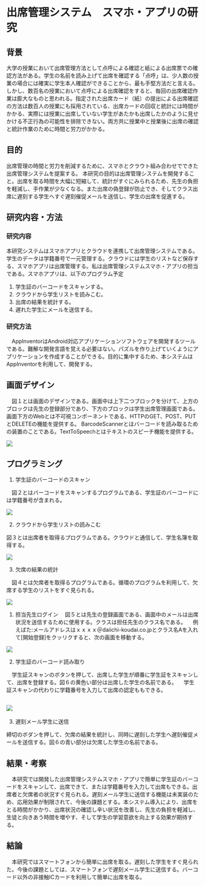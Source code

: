 # 出席管理システム　スマホ・アプリの研究

## 背景

 大学の授業において出席管理方法として点呼による確認と紙による出席票での確認方法がある。学生の名前を読み上げて出席を確認する「点呼」は、少人数の授業の場合には確実に学生本人確認ができることから、最も手堅方法だと言える。しかし、数百名の授業において点呼による出席確認をすると、毎回の出席確認作業は膨大なものと思われる。指定された出席カード（紙）の提出による出席確認の方法は数百人の授業にも採用されている、出席カードの回収と統計には時間がかかる、実際には授業に出席していない学生があたかも出席したかのように見せかける不正行為の可能性を排除できない。両方共に授業中と授業後に出席の確認と統計作業のために時間と労力がかかる。
　
　
## 目的
 出席管理の時間と労力を削減するために、スマホとクラウト組み合わせでできた出席管理システムを提案する。
本研究の目的は出席管理システムを開発すること。出席を取る時間を大幅に短縮して、統計がすぐにみられるため、先生の負担を軽減し、手作業が少なくなる。また出席の偽登録が防止でき、そしてクラス出席に遅刻する学生へすぐ遅刻催促メールを送信し、学生の出席を促進する。

## 研究内容・方法

### 研究内容

 本研究システムはスマホアプリとクラウドを連携して出席管理システムである。学生のデータは学籍番号で一元管理する。クラウドには学生のリストなど保存する、スマホアプリは出席管理する。私は出席管理システムスマホ・アプリの担当である。スマホアプリは、以下のプログラム予定
1. 学生証のバーコードをスキャンする。
2. クラウドから学生リストを読みこむ。
3. 出席の結果を統計する。
4. 遅れた学生にメールを送信する。

### 研究方法

　AppInventorはAndroid対応アプリケーションソフトウェアを開発するツールである。難解な開発言語を覚える必要はない。パズルを作り上げていくようにアプリケーションを作成することができる。目的に集中するため、本システムはAppInventorを利用して、開発する。

## 画面デザイン

　図１とは画面のデザインである。画面中は上下二つブロックを分けて、上方のブロックは先生の登録部分であり、下方のブロックは学生出席管理画面である。画面下方のWebとは不可視コンポーネントである、HTTPのGET、POST、PUTとDELETEの機能を提供する。
 BarcodeScannerとはバーコードを読み取るための装置のことである。TextToSpeechとはテキストのスピーチ機能を提供する。

![](./image1.png)

## プログラミング
1. 学生証のバーコードのスキャン

　図２とはバーコードをスキャンするプログラムである、学生証のバーコードには学籍番号が含まれる。
 

![](./image2.png)

2. クラウドから学生リストの読みこむ

 図３とは出席者を取得るプログラムである。クラウドと通信して、学生名簿を取得する。


![](./image3.png)

3.  欠席の結果の統計

　図４とは欠席者を取得るプログラムである。循環のプログラムを利用して、欠席する学生のリストをすぐ見られる。
 
![](./image4.png)

1. 担当先生ログイン
　図５とは先生の登録画面である、画面中のメールは出席状況を送信するために使用する。クラスは担任先生のクラス名である。
　例えばた:メールアドレスはｘｘｘｘ＠daiichi-koudai.co.jpとクラス名Aを入れて[開始登録]をクッリクすると、次の画面を移動する。
 
![](./image5.png)

2. 学生証のバーコード読み取り

　学生証スキャンのボタンを押して、出席した学生が順番に学生証をスキャンして、出席を登録する。図６の黄色い部分は出席した学生の名前である。
　学生証スキャンの代わりに学籍番号を入力して出席の認定ももできる。
 
## ![](./iamge6.png)

3. 遅刻メール学生に送信

締切のボダンを押して、欠席の結果を統計し、同時に遅刻した学生へ遅刻催促メールを送信する。図６の青い部分は欠席した学生の名前である。　
　　　　　　　
## 結果・考察

　本研究では開発した出席管理システムスマホ・アプリで簡単に学生証のバーコードをスキャンして、出席できて、または学籍番号を入力して出席もできる。出席者と欠席者の状況すぐ見られる。遅刻メール学生に送信する機能は未実装のため、応用効果が制限されて、今後の課題とする。本システム導入により、出席をとる時間がかかり、出席状況の確認し辛い状況を改善し、先生の負担を軽減し、生徒と向きあう時間を増やす、そして学生の学習意欲を向上する効果が期待する。

## 結論

　本研究ではスマートフォンから簡単に出席を取る。遅刻した学生をすぐ見られた。今後の課題としては、スマートフォンで遅刻メール学生に送信する。バーコード以外の非接触ICカードを利用して簡単に出席を取る。



